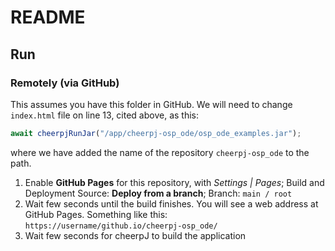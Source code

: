 # README

## Run

### Remotely (via GitHub)
This assumes you have this folder in GitHub. We will need to change `index.html` file on line 13, cited above, as this:
```js
await cheerpjRunJar("/app/cheerpj-osp_ode/osp_ode_examples.jar");
```
where we have added the name of the repository `cheerpj-osp_ode` to the path.

1. Enable **GitHub Pages** for this repository, with *Settings | Pages*; Build and Deployment Source: **Deploy from a branch**;  Branch: `main / root`
2. Wait few seconds until the build finishes. You will see a web address at GitHub Pages. Something like this: `https://username/github.io/cheerpj-osp_ode/`
3. Wait few seconds for cheerpJ to build the application


